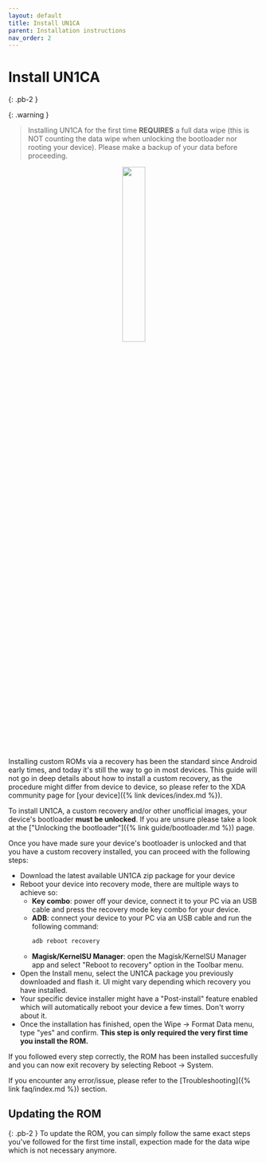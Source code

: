```yaml
---
layout: default
title: Install UN1CA
parent: Installation instructions
nav_order: 2
---
```


# Install UN1CA
{: .pb-2 }

{: .warning }
> Installing UN1CA for the first time **REQUIRES** a full data wipe (this is NOT counting the data wipe when unlocking the bootloader nor rooting your device).
> Please make a backup of your data before proceeding.

<p align="center">
  <img loading="lazy" src="/assets/images/twrp.png" width="30%"/>
</p>

Installing custom ROMs via a recovery has been the standard since Android early times, and today it's still the way to go in most devices.
This guide will not go in deep details about how to install a custom recovery, as the procedure might differ from device to device, so please refer to the XDA community page for [your device]({% link devices/index.md %}).

To install UN1CA, a custom recovery and/or other unofficial images, your device's bootloader **must be unlocked**. If you are unsure please take a look at the ["Unlocking the bootloader"]({% link guide/bootloader.md %}) page.

Once you have made sure your device's bootloader is unlocked and that you have a custom recovery installed, you can proceed with the following steps:

- Download the latest available UN1CA zip package for your device
- Reboot your device into recovery mode, there are multiple ways to achieve so:
  - **Key combo**: power off your device, connect it to your PC via an USB cable and press the recovery mode key combo for your device.
  - **ADB**: connect your device to your PC via an USB cable and run the following command:
    ```bash
    adb reboot recovery
    ```
  - **Magisk/KernelSU Manager**: open the Magisk/KernelSU Manager app and select "Reboot to recovery" option in the Toolbar menu.
- Open the Install menu, select the UN1CA package you previously downloaded and flash it. UI might vary depending which recovery you have installed.
- Your specific device installer might have a "Post-install" feature enabled which will automatically reboot your device a few times. Don't worry about it.
- Once the installation has finished, open the Wipe → Format Data menu, type "yes" and confirm. **This step is only required the very first time you install the ROM.**

If you followed every step correctly, the ROM has been installed succesfully and you can now exit recovery by selecting Reboot → System.

If you encounter any error/issue, please refer to the [Troubleshooting]({% link faq/index.md %}) section.

## Updating the ROM
{: .pb-2 }
To update the ROM, you can simply follow the same exact steps you've followed for the first time install, expection made for the data wipe which is not necessary anymore.
